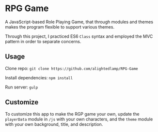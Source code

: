 # RPG Game

A JavaScript-based Role Playing Game, that through modules and themes makes the program flexible to support various themes.

Through this project, I practiced ES6 `Class` syntax and employed the MVC pattern in order to separate concerns.

## Usage

Clone repo: `git clone https://github.com/alightedlamp/RPG-Game`

Install dependencies: `npm install`

Run server: `gulp`

## Customize

To customize this app to make the RGP game your own, update the `playerData` module in `/js` with your own characters, and the `theme` module with your own background, title, and description.